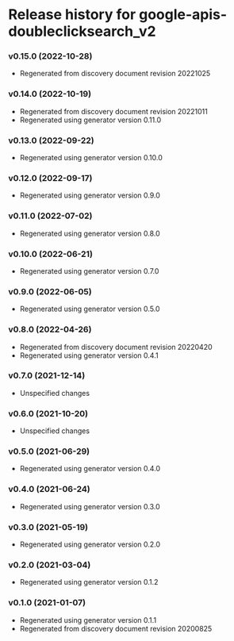 # Release history for google-apis-doubleclicksearch_v2

### v0.15.0 (2022-10-28)

* Regenerated from discovery document revision 20221025

### v0.14.0 (2022-10-19)

* Regenerated from discovery document revision 20221011
* Regenerated using generator version 0.11.0

### v0.13.0 (2022-09-22)

* Regenerated using generator version 0.10.0

### v0.12.0 (2022-09-17)

* Regenerated using generator version 0.9.0

### v0.11.0 (2022-07-02)

* Regenerated using generator version 0.8.0

### v0.10.0 (2022-06-21)

* Regenerated using generator version 0.7.0

### v0.9.0 (2022-06-05)

* Regenerated using generator version 0.5.0

### v0.8.0 (2022-04-26)

* Regenerated from discovery document revision 20220420
* Regenerated using generator version 0.4.1

### v0.7.0 (2021-12-14)

* Unspecified changes

### v0.6.0 (2021-10-20)

* Unspecified changes

### v0.5.0 (2021-06-29)

* Regenerated using generator version 0.4.0

### v0.4.0 (2021-06-24)

* Regenerated using generator version 0.3.0

### v0.3.0 (2021-05-19)

* Regenerated using generator version 0.2.0

### v0.2.0 (2021-03-04)

* Regenerated using generator version 0.1.2

### v0.1.0 (2021-01-07)

* Regenerated using generator version 0.1.1
* Regenerated from discovery document revision 20200825

